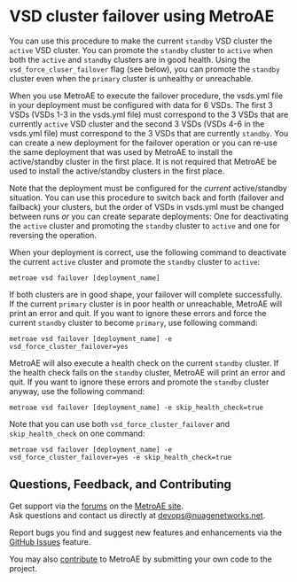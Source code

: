 # VSD cluster failover using MetroAE

You can use this procedure to make the current `standby` VSD cluster the `active` VSD cluster. You can promote the `standby` cluster to `active` when both the `active` and `standby` clusters are in good health. Using the `vsd_force_cluser_failover` flag (see below), you can promote the `standby` cluster even when the `primary` cluster is unhealthy or unreachable.

When you use MetroAE to execute the failover procedure, the vsds.yml file in your deployment must be configured with data for 6 VSDs. The first 3 VSDs (VSDs 1-3 in the vsds.yml file) must correspond to the 3 VSDs that are currently `active` VSD cluster and the second 3 VSDs (VSDs 4-6 in the vsds.yml file) must correspond to the 3 VSDs that are currently `standby`. You can create a new deployment for the failover operation or you can re-use the same deployment that was used by MetroAE to install the active/standby cluster in the first place. It is not required that MetroAE be used to install the active/standby clusters in the first place.

Note that the deployment must be configured for the *current* active/standby situation. You can use this procedure to switch back and forth (failover and failback) your clusters, but the order of VSDs in vsds.yml must be changed between runs *or* you can create separate deployments: One for deactivating the `active` cluster and promoting the `standby` cluster to `active` and one for reversing the operation. 

When your deployment is correct, use the following command to deactivate the current `active` cluster and promote the `standby` cluster to `active`:
```
metroae vsd failover [deployment_name]
```
If both clusters are in good shape, your failover will complete successfully. If the current `primary` cluster is in poor health or unreachable, MetroAE will print an error and quit. If you want to ignore these errors and force the current `standby` cluster to become `primary`, use following command:
```
metroae vsd failover [deployment_name] -e vsd_force_cluster_failover=yes
```

MetroAE will also execute a health check on the current `standby` cluster. If the health check fails on the `standby` cluster, MetroAE will print an error and quit. If you want to ignore these errors and promote the `standby` cluster anyway, use the following command:
```
metroae vsd failover [deployment_name] -e skip_health_check=true
```
Note that you can use both `vsd_force_cluster_failover` and `skip_health_check` on one command:
```
metroae vsd failover [deployment_name] -e vsd_force_cluster_failover=yes -e skip_health_check=true
```

## Questions, Feedback, and Contributing  
Get support via the [forums](https://devops.nuagenetworks.net/forums/) on the [MetroAE site](https://devops.nuagenetworks.net/).  
Ask questions and contact us directly at [devops@nuagenetworks.net](mailto:deveops@nuagenetworks.net "send email to nuage-metroaeproject").
 
Report bugs you find and suggest new features and enhancements via the [GitHub Issues](https://github.com/nuagenetworks/nuage-metroae/issues "nuage-metroaeissues") feature.

You may also [contribute](../CONTRIBUTING.md) to MetroAE by submitting your own code to the project.
